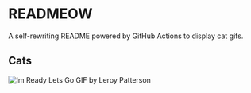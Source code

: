 # READMEOW

A self-rewriting README powered by GitHub Actions to display cat gifs.

## Cats

![Im Ready Lets Go GIF by Leroy Patterson](https://media3.giphy.com/media/CjmvTCZf2U3p09Cn0h/200.gif?cid=9acd02daa1n3olh4zk7bpf27saxse6v47d78ov7d2mjo0vp0&ep=v1_gifs_search&rid=200.gif&ct=g)

